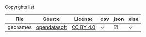 Copyrights list

File|Source|License|csv|json|xlsx
---|---|---|---|---|---
geonames|[opendatasoft](https://public.opendatasoft.com/explore/dataset/geonames-all-cities-with-a-population-1000/export/?disjunctive.cou_name_en&sort=name)|[CC BY 4.0](https://creativecommons.org/licenses/by/4.0/)|✓|☑|✓